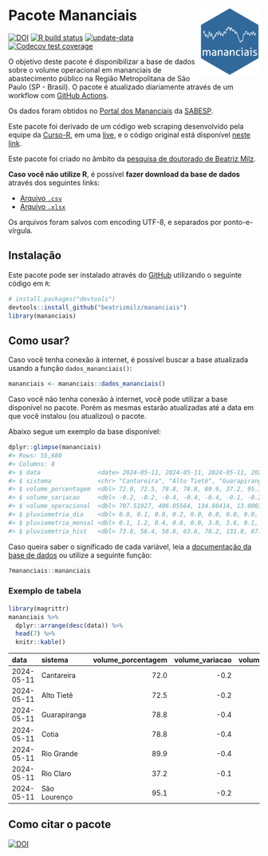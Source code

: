 
<!-- README.md is generated from README.Rmd. Please edit that file -->

# Pacote Mananciais <img src="man/figures/hexlogo.png" align="right" width = "120px"/>

<!-- badges: start -->

[![DOI](https://zenodo.org/badge/DOI/10.5281/zenodo.4733056.svg)](https://doi.org/10.5281/zenodo.4733056)
[![R build
status](https://github.com/beatrizmilz/mananciais/workflows/R-CMD-check/badge.svg)](https://github.com/beatrizmilz/mananciais/actions)
[![update-data](https://github.com/beatrizmilz/mananciais/actions/workflows/2-update_data.yaml/badge.svg)](https://github.com/beatrizmilz/mananciais/actions/workflows/2-update_data.yaml)
[![Codecov test
coverage](https://codecov.io/gh/beatrizmilz/mananciais/branch/master/graph/badge.svg)](https://codecov.io/gh/beatrizmilz/mananciais?branch=master)
<!-- badges: end -->

O objetivo deste pacote é disponibilizar a base de dados sobre o volume
operacional em mananciais de abastecimento público na Região
Metropolitana de São Paulo (SP - Brasil). O pacote é atualizado
diariamente através de um workflow com [GitHub
Actions](https://github.com/beatrizmilz/mananciais/actions).

Os dados foram obtidos no [Portal dos
Mananciais](http://mananciais.sabesp.com.br/Situacao) da
[SABESP](http://site.sabesp.com.br/site/Default.aspx).

Este pacote foi derivado de um código web scraping desenvolvido pela
equipe da [Curso-R](https://www.curso-r.com/), em uma
[live](https://youtu.be/jvZIxrMmOcQ), e o código original está
disponível [neste
link](https://github.com/curso-r/lives/blob/master/drafts/20200730_scraper_sabesp.R).

Este pacote foi criado no âmbito da [pesquisa de doutorado de Beatriz
Milz](https://beatrizmilz.github.io/tese/).

**Caso você não utilize R**, é possível **fazer download da base de
dados** através dos seguintes links:

- [Arquivo
  `.csv`](https://github.com/beatrizmilz/mananciais/raw/master/inst/extdata/mananciais.csv)
- [Arquivo
  `.xlsx`](https://github.com/beatrizmilz/mananciais/blob/master/inst/extdata/mananciais.xlsx?raw=true)

Os arquivos foram salvos com encoding UTF-8, e separados por
ponto-e-vírgula.

## Instalação

Este pacote pode ser instalado através do [GitHub](https://github.com/)
utilizando o seguinte código em `R`:

``` r
# install.packages("devtools")
devtools::install_github("beatrizmilz/mananciais")
library(mananciais)
```

## Como usar?

Caso você tenha conexão à internet, é possível buscar a base atualizada
usando a função `dados_mananciais()`:

``` r
mananciais <- mananciais::dados_mananciais() 
```

Caso você não tenha conexão à internet, você pode utilizar a base
disponível no pacote. Porém as mesmas estarão atualizadas até a data em
que você instalou (ou atualizou) o pacote.

Abaixo segue um exemplo da base disponível:

``` r
dplyr::glimpse(mananciais)
#> Rows: 55,680
#> Columns: 8
#> $ data                <date> 2024-05-11, 2024-05-11, 2024-05-11, 2024-05-11, 2…
#> $ sistema             <chr> "Cantareira", "Alto Tietê", "Guarapiranga", "Cotia…
#> $ volume_porcentagem  <dbl> 72.0, 72.5, 78.8, 78.8, 89.9, 37.2, 95.1, 72.2, 72…
#> $ volume_variacao     <dbl> -0.2, -0.2, -0.4, -0.4, -0.4, -0.1, -0.2, -0.3, -0…
#> $ volume_operacional  <dbl> 707.51927, 406.05564, 134.88414, 13.00033, 100.891…
#> $ pluviometria_dia    <dbl> 0.0, 0.1, 0.0, 0.2, 0.0, 0.0, 0.0, 0.0, 0.1, 0.4, …
#> $ pluviometria_mensal <dbl> 0.1, 1.2, 0.4, 0.8, 0.0, 3.8, 3.6, 0.1, 1.1, 0.4, …
#> $ pluviometria_hist   <dbl> 73.8, 56.4, 58.8, 63.6, 78.2, 131.8, 87.6, 73.8, 5…
```

Caso queira saber o significado de cada variável, leia a [documentação
da base de
dados](https://beatrizmilz.github.io/mananciais/reference/mananciais.html)
ou utilize a seguinte função:

``` r
?mananciais::mananciais
```

### Exemplo de tabela

``` r
library(magrittr)
mananciais %>% 
  dplyr::arrange(desc(data)) %>% 
  head(7) %>%
  knitr::kable()
```

| data       | sistema      | volume_porcentagem | volume_variacao | volume_operacional | pluviometria_dia | pluviometria_mensal | pluviometria_hist |
|:-----------|:-------------|-------------------:|----------------:|-------------------:|-----------------:|--------------------:|------------------:|
| 2024-05-11 | Cantareira   |               72.0 |            -0.2 |          707.51927 |              0.0 |                 0.1 |              73.8 |
| 2024-05-11 | Alto Tietê   |               72.5 |            -0.2 |          406.05564 |              0.1 |                 1.2 |              56.4 |
| 2024-05-11 | Guarapiranga |               78.8 |            -0.4 |          134.88414 |              0.0 |                 0.4 |              58.8 |
| 2024-05-11 | Cotia        |               78.8 |            -0.4 |           13.00033 |              0.2 |                 0.8 |              63.6 |
| 2024-05-11 | Rio Grande   |               89.9 |            -0.4 |          100.89197 |              0.0 |                 0.0 |              78.2 |
| 2024-05-11 | Rio Claro    |               37.2 |            -0.1 |            5.08402 |              0.0 |                 3.8 |             131.8 |
| 2024-05-11 | São Lourenço |               95.1 |            -0.2 |           84.45395 |              0.0 |                 3.6 |              87.6 |

## Como citar o pacote

[![DOI](https://zenodo.org/badge/DOI/10.5281/zenodo.4733056.svg)](https://doi.org/10.5281/zenodo.4733056)
